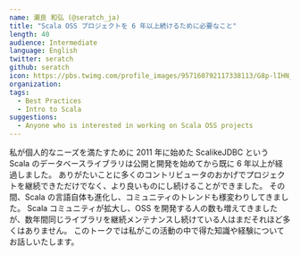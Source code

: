 ```yaml
---
name: 瀬良 和弘 (@seratch_ja)
title: "Scala OSS プロジェクトを 6 年以上続けるために必要なこと"
length: 40
audience: Intermediate
language: English
twitter: seratch
github: seratch
icon: https://pbs.twimg.com/profile_images/957160792117338113/G8p-lIHN_400x400.jpg
organization: 
tags:
  - Best Practices
  - Intro to Scala
suggestions:
  - Anyone who is interested in working on Scala OSS projects
---
```

私が個人的なニーズを満たすために 2011 年に始めた ScalikeJDBC という Scala  のデータベースライブラリは公開と開発を始めてから既に 6 年以上が経過しました。
ありがたいことに多くのコントリビュータのおかげでプロジェクトを継続できただけでなく、より良いものにし続けることができました。
その間、Scala の言語自体も進化し、コミュニティのトレンドも様変わりしてきました。
Scala コミュニティが拡大し、OSS を開発する人の数も増えてきましたが、数年間同じライブラリを継続メンテナンスし続けている人はまだそれほど多くはありません。
このトークでは私がこの活動の中で得た知識や経験についてお話しいたします。
